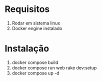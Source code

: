 # Requisitos
1. Rodar em sistema linux
2. Docker engine instalado

# Instalação

1. docker compose build
2. docker compose run web rake dev:setup
3. docker compose up -d